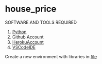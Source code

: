 # house_price
SOFTWARE AND TOOLS REQUIRED

 
1. [Python](https://www.python.org/)
2. [Github Account](https://github.com)
3. [HerokuAccount](https://heroku.com)
4. [VSCodeIDE](https://code.visualstudio.com/)


Create a new environment with libraries in [file](requirements.txt)